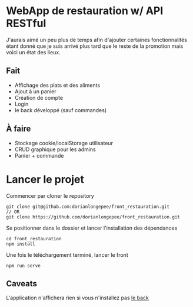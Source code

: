 # WebApp de restauration w/ API RESTful
J'aurais aimé un peu plus de temps afin d'ajouter certaines fonctionnalités étant donné que je suis arrivé plus tard que le reste de la promotion mais voici un état des lieux. 

## Fait
- Affichage des plats et des aliments
- Ajout à un panier
- Création de compte
- Login
- le back développé (sauf commandes)

## À faire
- Stockage cookie/localStorage utilisateur
- CRUD graphique pour les admins
- Panier + commande

# Lancer le projet
Commencer par cloner le repository

```
git clone git@github.com:dorianlongepee/front_restauration.git
// OR
git clone https://github.com/dorianlongepee/front_restauration.git
```

Se positionner dans le dossier et lancer l'installation des dépendances

```
cd front_restauration
npm install
```

Une fois le téléchargement terminé, lancer le front

```
npm run serve
```


## Caveats
L'application n'affichera rien si vous n'installez pas [le back](https://github.com/dorianlongepee/api_restauration)
